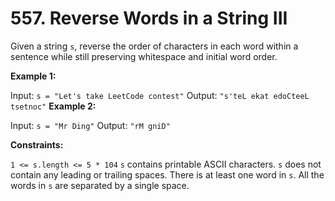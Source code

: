 # 557. Reverse Words in a String III

Given a string ```s```, reverse the order of characters in each word within a sentence while still preserving whitespace and initial word order.

 

**Example 1:**

Input: ```s = "Let's take LeetCode contest"```
Output: ```"s'teL ekat edoCteeL tsetnoc"```
**Example 2:**

Input: ```s = "Mr Ding"```
Output: ```"rM gniD"```
 

**Constraints:**

```1 <= s.length <= 5 * 104```
```s``` contains printable ASCII characters.
```s``` does not contain any leading or trailing spaces.
There is at least one word in ```s```.
All the words in ```s``` are separated by a single space.